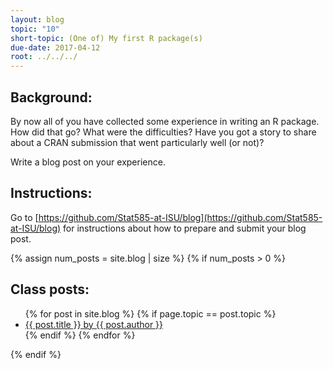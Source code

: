 ```yaml
---
layout: blog
topic: "10"
short-topic: (One of) My first R package(s)
due-date: 2017-04-12
root: ../../../
---
```


## Background:

By now all of you have collected some experience in writing an R package. How did that go? What were the difficulties? Have you got a story to share about a CRAN submission that went particularly well (or not)?

Write a blog post on your experience. 

## Instructions:

Go to [https://github.com/Stat585-at-ISU/blog](https://github.com/Stat585-at-ISU/blog) for instructions about how to prepare and submit your blog post.


{% assign num_posts = site.blog | size %}
{% if num_posts > 0 %}
## Class posts:

<ul>
{% for post in site.blog %}
  {% if page.topic == post.topic %}
  <li><a href="{{ post.url }}">{{ post.title }} by {{ post.author }}</a></li>
  {% endif %}
{% endfor %}
</ul>
{% endif %}
